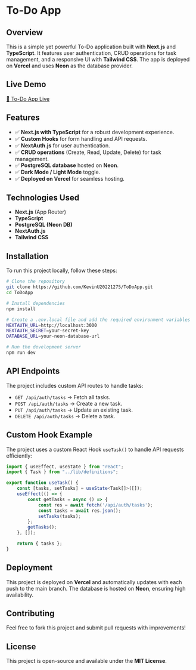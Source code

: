 # To-Do App

## Overview
This is a simple yet powerful To-Do application built with **Next.js** and **TypeScript**. It features user authentication, CRUD operations for task management, and a responsive UI with **Tailwind CSS**. The app is deployed on **Vercel** and uses **Neon** as the database provider.

## Live Demo
[🔗 To-Do App Live](https://to-do-app-three-khaki.vercel.app/)

## Features
- ✅ **Next.js with TypeScript** for a robust development experience.
- ✅ **Custom Hooks** for form handling and API requests.
- ✅ **NextAuth.js** for user authentication.
- ✅ **CRUD operations** (Create, Read, Update, Delete) for task management.
- ✅ **PostgreSQL database** hosted on **Neon**.
- ✅ **Dark Mode / Light Mode** toggle.
- ✅ **Deployed on Vercel** for seamless hosting.

## Technologies Used
- **Next.js** (App Router)
- **TypeScript**
- **PostgreSQL (Neon DB)**
- **NextAuth.js**
- **Tailwind CSS**

## Installation
To run this project locally, follow these steps:

```bash
# Clone the repository
git clone https://github.com/KevinU20221275/ToDoApp.git
cd ToDoApp

# Install dependencies
npm install

# Create a .env.local file and add the required environment variables
NEXTAUTH_URL=http://localhost:3000
NEXTAUTH_SECRET=your-secret-key
DATABASE_URL=your-neon-database-url

# Run the development server
npm run dev
```

## API Endpoints
The project includes custom API routes to handle tasks:

- `GET /api/auth/tasks` → Fetch all tasks.
- `POST /api/auth/tasks` → Create a new task.
- `PUT /api/auth/tasks` → Update an existing task.
- `DELETE /api/auth/tasks` → Delete a task.

## Custom Hook Example
The project uses a custom React Hook `useTask()` to handle API requests efficiently:

```typescript
import { useEffect, useState } from "react";
import { Task } from "../lib/definitions";

export function useTask() {
    const [tasks, setTasks] = useState<Task[]>([]);
    useEffect(() => {
        const getTasks = async () => {
            const res = await fetch('/api/auth/tasks');
            const tasks = await res.json();
            setTasks(tasks);
        };
        getTasks();
    }, []);

    return { tasks };
}
```

## Deployment
This project is deployed on **Vercel** and automatically updates with each push to the main branch. The database is hosted on **Neon**, ensuring high availability.

## Contributing
Feel free to fork this project and submit pull requests with improvements!

## License
This project is open-source and available under the **MIT License**.

